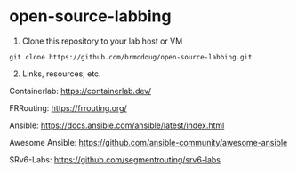 # open-source-labbing

1. Clone this repository to your lab host or VM

```
git clone https://github.com/brmcdoug/open-source-labbing.git
```

2. Links, resources, etc.

Containerlab:
https://containerlab.dev/

FRRouting:
https://frrouting.org/

Ansible:
https://docs.ansible.com/ansible/latest/index.html

Awesome Ansible:
https://github.com/ansible-community/awesome-ansible

SRv6-Labs:
https://github.com/segmentrouting/srv6-labs


